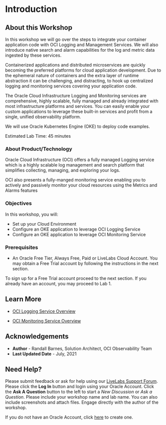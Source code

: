 # Introduction

## About this Workshop

In this workshop we will go over the steps to integrate your container application code with OCI Logging and Management Services.  We will also introduce native search and alarm capabilities for the log and metric data ingested by these services.  

Containerized applications and distributed microservices are quickly becoming the preferred platforms for cloud application development.  Due to the ephemeral nature of containers and the extra layer of runtime abstraction it can be challenging, and distracting, to hook up centralized logging and monitoring services covering your application code.

The Oracle Cloud Infrastructure Logging and Monitoring services are comprehensive, highly scalable, fully managed and already integrated with most infrastructure platforms and services.  You can easily enable your custom applications to leverage these built-in services and profit from a single, unified observability platform.

We will use Oracle Kubernetes Engine (OKE) to deploy code examples.    


Estimated Lab Time: 45 minutes

### About Product/Technology
Oracle Cloud Infrastructure (OCI) offers a fully managed Logging service which is a highly scalable log management and search platform that simplifies collecting, managing, and exploring your logs.

OCI also presents a fully-manged monitoring service enabling you to actively and passively monitor your cloud resources using the Metrics and Alarms features


### Objectives

In this workshop, you will:
* Set up your Cloud Environment
* Configure an OKE application to leverage OCI Logging Service
* Configure an OKE application to leverage OCI Monitoring Service


### Prerequisites

* An Oracle Free Tier, Always Free, Paid or LiveLabs Cloud Account.  You may obtain a Free Trial account by following the instructions in the next section.


To sign up for a Free Trial account proceed to the next section.  If you already have an account, you may proceed to Lab 1.

## Learn More

* [OCI Logging Service Overview](https://docs.cloud.oracle.com/en-us/iaas/Content/Logging/Concepts/loggingoverview.htm)

* [OCI Monitoring Service Overview](https://docs.oracle.com/en-us/iaas/Content/Monitoring/Concepts/monitoringoverview.htm)


## Acknowledgements
* **Author** - Randall Barnes, Solution Architect, OCI Observability Team
* **Last Updated Date** - July, 2021

## Need Help?
Please submit feedback or ask for help using our [LiveLabs Support Forum](https://community.oracle.com/tech/developers/categories/livelabsdiscussions). Please click the **Log In** button and login using your Oracle Account. Click the **Ask A Question** button to the left to start a *New Discussion* or *Ask a Question*.  Please include your workshop name and lab name.  You can also include screenshots and attach files.  Engage directly with the author of the workshop.

If you do not have an Oracle Account, click [here](https://profile.oracle.com/myprofile/account/create-account.jspx) to create one.
